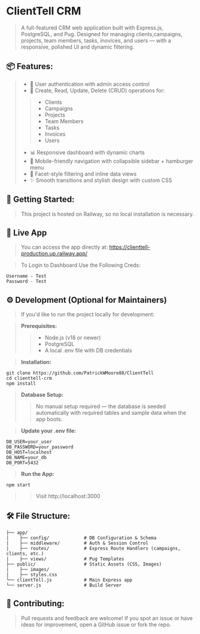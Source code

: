 # **ClientTell CRM**  
> A full-featured CRM web application built with Express.js, PostgreSQL, and Pug. Designed for managing clients,campaigns, projects, team members, tasks, inovices, and users — with a responsive, polished UI and dynamic filtering.

## **📦 Features:**
> - 🔐 User authentication with admin access control  
> - 📁 Create, Read, Update, Delete (CRUD) operations for:  
>>    - Clients  
>>    - Campaigns  
>>    - Projects  
>>    - Team Members  
>>    - Tasks  
>>    - Invoices  
>>    - Users  
> - 📊 Responsive dashboard with dynamic charts  
> - 📱 Mobile-friendly navigation with collapsible sidebar + hamburger menu  
> - 🔎 Facet-style filtering and inline data views  
> - ✨ Smooth transitions and stylish design with custom CSS  

## **🚀 Getting Started:**  
> This project is hosted on Railway, so no local installation is necessary.

## **🔗 Live App**  
> You can access the app directly at: https://clienttell-production.up.railway.app/

> To Login to Dashboard Use the Following Creds:  
```
Username - Test
Password - Test
```



## **⚙️ Development (Optional for Maintainers)**  
> If you'd like to run the project locally for development:

> **Prerequisites:**  
>> - Node.js (v18 or newer)
>> - PostgreSQL
>> - A local .env file with DB credentials


> **Installation:**  
```
git clone https://github.com/PatrickWMoore88/ClientTell
cd clienttell-crm
npm install
```

> **Database Setup:**  
>> No manual setup required — the database is seeded automatically with required tables and sample data when the app boots.

> **Update your .env file:**  
```
DB_USER=your_user
DB_PASSWORD=your_password
DB_HOST=localhost
DB_NAME=your_db
DB_PORT=5432
```

> **Run the App:**  
```
npm start
```

>> Visit http://localhost:3000

## **🛠 File Structure:**
```
├── app/    
|    ├── config/             # DB Configuration & Schema 
|    ├── middleware/         # Auth & Session Control
|    ├── routes/             # Express Route Handlers (campaigns, clients, etc.)
|    ├── views/              # Pug Templates
├── public/                  # Static Assets (CSS, Images)
|    ├── images/              
|    ├── styles.css              
└── clientTell.js            # Main Express app
└── server.js                # Build Server
```

## **🤝 Contributing:**  
> Pull requests and feedback are welcome! If you spot an issue or have ideas for improvement, open a GitHub issue or fork the repo.
